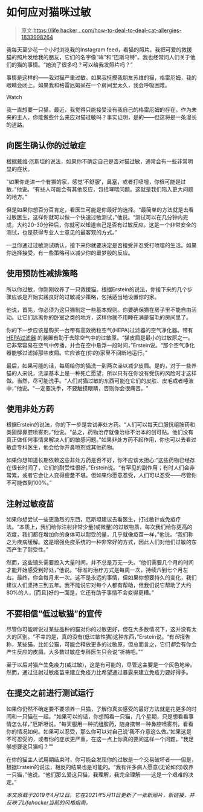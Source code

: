 # 如何应对猫咪过敏

> 原文:[https://life hacker . com/how-to-deal-to-deal-cat-allergies-1833998264](https://lifehacker.com/how-to-deal-with-cat-allergies-1833998264)

我每天至少花一个小时浏览我的Instagram feed，看猫的照片。我把可爱的救援猫的照片发给我的朋友，它们的名字像“哞”和“巴斯马特”。我也经常问人们关于他们的猫的事情。“她流了很多吗？可以给我发照片吗？”

事情是这样的——我对猫严重过敏。如果我抚摸我朋友苏维的猫，格雷厄姆，我的眼睛会闭上。如果我和格雷厄姆呆在一个房间里太久，我会呼吸困难。

Watch

我一直想要一只猫，最近，我觉得只能接受没有我自己的格雷厄姆的存在。作为未来的主人，你能做些什么来应对猫过敏吗？事实证明，是的——但这将是一条漫长的道路。

## **向医生确认你的过敏症**

根据戴维·厄斯坦的说法，如果你不确定自己是否对猫过敏，通常会有一些非常明显的症状。

“如果你走进一个有猫的家，感觉‘不舒服’，鼻塞，或者打喷嚏，你很可能是过敏，”他说。“有些人可能会有其他反应，包括哮喘问题。这就是我们陷入更大问题的地方。”

但是如果你想百分百肯定，看医生可能是你最好的选择。“最简单的方法就是去看过敏医生，这样你就可以做一个快速过敏测试，”他说。“测试可以在几分钟内完成，大约20-30分钟后，你就可以知道自己是否有过敏反应。这是一个非常安全的测试，也是获得专业人士意见的最客观的方式。”

一旦你通过过敏测试确认，接下来你就要决定是否接受并忍受打喷嚏的生活。如果你选择接受，有一些策略可以减少你的噩梦般的反应。

## **使用预防性减排策略**

所以你过敏，你刚刚收养了一只救援猫。根据Erstein的说法，你接下来的几个步骤应该是开始实践良好的过敏减少策略，包括适当地设置你的家。

他说，首先，你必须为这只猫制定一些基本规则。你要确保猫在房子里不能自由活动。让它们远离你的卧室之类的地方，这样你就不用睡在满是猫毛的房间里了。

你的下一步应该是购买一台带有高效微粒空气(HEPA)过滤器的空气净化器。带有 [HEPA过滤器](http://nymag.com/strategist/article/best-air-purifiers-for-allergies.html) 的装置有助于去除空气中的过敏原。“猫皮屑是最小的过敏原之一。它非常容易在空气中传播，并会在空中悬浮一段时间，”Erstein说。“那个空气净化器能够过滤掉那些皮屑。它应该在(你的)家里不间断地运行。”

最后，如果可能的话，每周给你的猫洗一到两次澡以减少皮屑。是的，对于一些养猫的人来说，洗澡基本上是一种死亡愿望，所以只有在你没有受伤的风险时才这样做。当然，尽可能洗手。“人们对猫过敏的东西可能在它们的皮肤、皮毛或者唾液中，”他说。"一定要洗手，不要触摸眼睛，否则你会很痛苦。"

## **使用非处方药**

根据Erstein的说法，你的下一步是尝试非处方药。“人们可以每天口服抗组胺药和类固醇鼻腔喷雾剂，”他说。“总之，药物治疗就像治标不治本的创可贴。他们没有真正做任何事情来解决人们的敏感问题。”如果非处方药不起作用，你也可以去看过敏症专科医生，他会给你开鼻喷剂或其他药物。

如果你想知道长期依赖这些非处方药是否不好，你不应该太担心:“这些药物已经存在很长时间了，它们的耐受性很好，”Erstein说。“有罕见的副作用；有时人们会非常累，或者它会让人变得疲惫不堪。但如果你愿意忍受，人们可以忍受——尽管你不可能做到100%。”

## **注射过敏疫苗**

如果你想尝试一些更激烈的东西，厄斯坦建议去看医生，打过敏针或免疫疗法。“本质上，我们给你注射非常少量(或微量)的过敏物质，每次我们给你更高的浓度，我们都在增加你的身体可以耐受的量，几乎就像疫苗一样，”他说。“我们称之为疾病缓解。这是增强免疫系统的一种非常好的方式，因此人们对他们过敏的东西产生了耐受性。”

然而，这些镜头需要投入大量时间，并不总是万无一失。“他们需要几个月的时间才能开始感受到好处，”他说。“标准的治疗方式是每周一次，持续六到七个月左右。最终，你会每月来一次。这不是永远的事情，但如果你想要持久的变化，我们建议人们坚持三到五年。我不能说它对每个人都有帮助，但我们说它帮助了大约80%的人，[而且]好的一面是，它还有助于事情不会变得更糟。”

## **不要相信“低过敏猫”的宣传**

尽管你可能听说过某些品种的猫对你的过敏更好，但在大多数情况下，这并没有太大的区别。“不幸的是，真的没有(低过敏性猫)这种东西，”Erstein说。“有*份*报告称，某些猫，比如公猫，可能会释放更多的过敏原，但总而言之，它们*都*会有你会产生反应的皮屑。大多数过敏症专科医生只会说“祈祷吧。”"

至于以后对猫产生免疫力(或过敏)，这是有可能的，尽管这主要是一个灰色地带。然而，通过注射过敏疫苗来建立免疫力比希望通过暴露来建立免疫力要好得多。

## **在提交**之前进行测试运行

如果你仍然不确定要不要领养一只猫，了解你真实感受的最好方法就是花更多的时间和一只猫在一起。“如果可以的话，你想照看一只猫，几个星期，只是想看看事情怎么样，”厄斯坦说。“每天服用一种抗组胺药，随身携带一种鼻腔喷雾剂，看看你的情况如何。如果可以忍受，那么你可以对自己说‘我不介意这么做。’如果这是不可忍受的，或者你的症状更严重，在这一点上你真的要问这样一个问题，“我足够想要这只猫吗？”"

在你的猫主人试用期结束时，你可能会发现你的过敏是一个交易破坏者——但是，根据Erstein的说法，相反的结果也是可能的。“我有许多病人愿意(无论如何)收养一只猫，”他说。“他们那么爱这只猫，我理解，我完全理解——这是一个艰难的决定。”

*本文原载于2019年4月12日。它在2021年5月11日更新了一张新照片，新链接，并反映了Lifehacker当前的风格指南。*